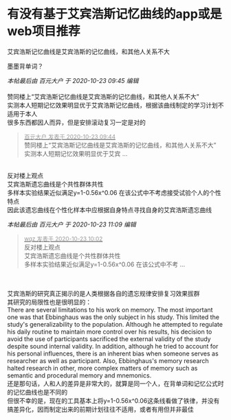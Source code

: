 # 有没有基于艾宾浩斯记忆曲线的app或是web项目推荐


艾宾浩斯记忆曲线是艾宾浩斯的记忆曲线，和其他人关系不大

墨墨背单词？

<i class="pstatus"> 本帖最后由 百元大户 于 2020-10-23 09:45 编辑 </i><br />
<br />
赞同楼上“艾宾浩斯记忆曲线是艾宾浩斯的记忆曲线，和其他人关系不大”<br />
实测本人短期记忆效果明显优于艾宾浩斯记忆曲线，根据该曲线制定的学习计划不适用于本人<br />
很多东西都因人而异，但是安排滚动复习一定是对的

<div class="quote"><blockquote><font size="2"><a href="https://www.hostloc.com/forum.php?mod=redirect&amp;goto=findpost&amp;pid=9339548&amp;ptid=757442" target="_blank"><font color="#999999">百元大户 发表于 2020-10-23 09:44</font></a></font><br />
赞同楼上“艾宾浩斯记忆曲线是艾宾浩斯的记忆曲线，和其他人关系不大”<br />
实测本人短期记忆效果明显优于艾宾 ...</blockquote></div><br />
反对楼上观点<br />
艾宾浩斯遗忘曲线是个共性群体共性<br />
多样本实验结果近似满足y=1-0.56x^0.06 在该公式中不考虑接受试验个人的个性特点<br />
因此该遗忘曲线在个性化样本中应根据自身特点寻找自身的艾宾浩斯遗忘曲线<img id="aimg_xY6ru" onclick="zoom(this, this.src, 0, 0, 0)" class="zoom" src="https://cdn.jsdelivr.net/gh/hishis/forum-master/public/images/patch.gif" onmouseover="img_onmouseoverfunc(this)" onload="thumbImg(this)" border="0" alt="" />

<i class="pstatus"> 本帖最后由 百元大户 于 2020-10-23 11:09 编辑 </i><br />
<div class="quote"><blockquote><font size="2"><a href="https://www.hostloc.com/forum.php?mod=redirect&amp;goto=findpost&amp;pid=9339671&amp;ptid=757442" target="_blank"><font color="#999999">wqz 发表于 2020-10-23 10:02</font></a></font><br />
反对楼上观点<br />
艾宾浩斯遗忘曲线是个共性群体共性<br />
多样本实验结果近似满足y=1-0.56x^0.06 在该公式中不考 ...</blockquote></div><br />
<br />
艾宾浩斯的研究真正揭示的是人类根据各自的遗忘规律安排复习效果拔群<br />
其研究的局限性也是很明显的：<br />
There are several limitations to his work on memory. The most important one was that Ebbinghaus was the only subject in his study. This limited the study's generalizability to the population. Although he attempted to regulate his daily routine to maintain more control over his results, his decision to avoid the use of participants sacrificed the external validity of the study despite sound internal validity. In addition, although he tried to account for his personal influences, there is an inherent bias when someone serves as researcher as well as participant. Also, Ebbinghaus's memory research halted research in other, more complex matters of memory such as semantic and procedural memory and mnemonics.<br />
还是那句话，人和人的差异是非常大的，就算是同一个人，在背单词和记忆公式时的记忆曲线也是不同的<br />
但很不幸的是，现在的工具基本上将y=1-0.56x^0.06这条线看做了铁律，并没有搞差异化，因而制定出来的前期计划往往不适用，或者有用但并非最佳
